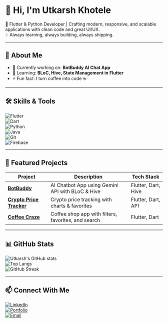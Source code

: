 # 👋 Hi, I'm Utkarsh Khotele  

🚀 Flutter & Python Developer | Crafting modern, responsive, and scalable applications with clean code and great UI/UX.  
💡 Always learning, always building, always shipping.  

---

## 💫 About Me  
- 🔭 Currently working on: **BotBuddy AI Chat App**
- 🌱 Learning: **BLoC, Hive, State Management in Flutter**
- ⚡ Fun fact: I turn coffee into code ☕  

---

## 🛠 Skills & Tools  
![Flutter](https://img.shields.io/badge/Flutter-02569B?style=for-the-badge&logo=flutter&logoColor=white)  
![Dart](https://img.shields.io/badge/Dart-0175C2?style=for-the-badge&logo=dart&logoColor=white)  
![Python](https://img.shields.io/badge/Python-3776AB?style=for-the-badge&logo=python&logoColor=white)  
![Java](https://img.shields.io/badge/Java-ED8B00?style=for-the-badge&logo=openjdk&logoColor=white)  
![Git](https://img.shields.io/badge/Git-F05033?style=for-the-badge&logo=git&logoColor=white)  
![Firebase](https://img.shields.io/badge/Firebase-FFCA28?style=for-the-badge&logo=firebase&logoColor=black)  

---

## 📌 Featured Projects  
| Project | Description | Tech Stack |
|---------|-------------|------------|
| [**BotBuddy**](https://github.com/Utkarshkhotele/BotBuddy) | AI Chatbot App using Gemini API with BLoC & Hive | Flutter, Dart, Hive |
| [**Crypto Price Tracker**](https://github.com/Utkarshkhotele/CryptoPriceTracker) | Crypto price tracking with charts & favorites | Flutter, Dart, API |
| [**Coffee Craze**](https://github.com/Utkarshkhotele/Coffee-Craze) | Coffee shop app with filters, favorites, and search | Flutter, Dart |

---

## 📊 GitHub Stats  
![Utkarsh's GitHub stats](https://github-readme-stats.vercel.app/api?username=Utkarshkhotele&show_icons=true&theme=radical)  
![Top Langs](https://github-readme-stats.vercel.app/api/top-langs/?username=Utkarshkhotele&layout=compact&theme=radical)  
![GitHub Streak](https://github-readme-streak-stats.herokuapp.com/?user=Utkarshkhotele&theme=radical)  

---

## 📫 Connect With Me  
[![LinkedIn](https://img.shields.io/badge/LinkedIn-Utkarsh%20Khotele-blue?style=for-the-badge&logo=linkedin)](https://www.linkedin.com/)  
[![Portfolio](https://img.shields.io/badge/Portfolio-Website-orange?style=for-the-badge&logo=firefox)](https://your-portfolio-link.com)  
[![Email](https://img.shields.io/badge/Email-Contact%20Me-red?style=for-the-badge&logo=gmail)](mailto:your-email@gmail.com)  
